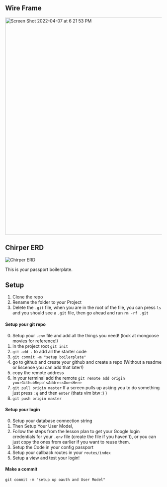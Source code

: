 
## Wire Frame

<img width="696" alt="Screen Shot 2022-04-07 at 6 21 53 PM" src="https://user-images.githubusercontent.com/84055237/162344798-ee942ceb-7ed4-4c96-a3a2-85bff160af74.png">

## Chirper ERD

![Chirper ERD](https://user-images.githubusercontent.com/84055237/162345131-b67e4c31-d68b-466d-843e-df8b1ec2004c.png)


This is your passport boilerplate.

## Setup 

1. Clone the repo
2. Rename the folder to your Project
3. Delete the `.git` file, when you are in the root of the file, you can press `ls` and you should see a `.git` file, then go ahead and run `rm -rf .git`


#### Setup your git repo
0. Setup your `.env` file and add all the things you need! (look at mongoose movies for reference!)
1. in the project root `git init`
2. `git add .` to add all the starter code
3. `git commit -m "setup boilerplate"` 
4. go to github and create your github and create a repo (Without a readme or liscense you can add that later!)
5. copy the remote address
6. In your terminal add the remote `git remote add origin yourGithubRepo'sAddressGoesHere`
7. `git pull origin master` If a screen pulls up asking you to do something just press `:q` and then `enter` (thats vim btw :) )
8. `git push origin master`

#### Setup your login

0. Setup your database connection string
1. Then Setup Your User Model, 
2. Follow the steps from the lesson plan to get your Google login credentials for your `.env` file (create the file if you haven't), or you can just copy the ones from earlier if you want to reuse them.
3. Setup the Code in your config passport 
4. Setup your callback routes in your `routes/index`
5. Setup a view and test your login!

#### Make a commit 

```git commit -m "setup up oauth and User Model"```
